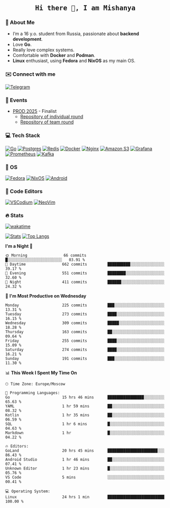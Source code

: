 <h2 align='center'><samp><strong>Hi there 👋, I am Mishanya</strong></samp></h2>

### 🚀 About Me

- I’m a 16 y.o. student from Russia, passionate about **backend development**.
- Love **Go**.
- Really love complex systems.
- Comfortable with **Docker** and **Podman**.
- **Linux** enthusiast, using **Fedora** and **NixOS** as my main OS.

### ✉️ Connect with me

[![Telegram](https://img.shields.io/badge/Telegram-2CA5E0?style=for-the-badge&logo=telegram&logoColor=white)](https://t.me/misshanya7)

### 📅 Events

- [PROD 2025](https://prodcontest.ru) - Finalist
  - [Repository of individual round](https://github.com/misshanya/PROD2025-final-individual)
  - [Repository of team round](https://github.com/Central-University-IT-prod/2025-final-command-team-32-prod-final-team/)

### 💻 Tech Stack

[![Go](https://img.shields.io/badge/Go-%2300ADD8.svg?style=for-the-badge&logo=go&logoColor=white)](https://go.dev)
[![Postgres](https://img.shields.io/badge/Postgres-%23316192.svg?style=for-the-badge&logo=postgresql&logoColor=white)](https://postgresql.org)
[![Redis](https://img.shields.io/badge/redis-%23DD0031.svg?style=for-the-badge&logo=redis&logoColor=white)](https://redis.io)
[![Docker](https://img.shields.io/badge/Docker-2496ED?style=for-the-badge&logo=docker&logoColor=fff)](https://docker.com)
[![Nginx](https://img.shields.io/badge/nginx-%23009639.svg?style=for-the-badge&logo=nginx&logoColor=white)](https://nginx.org)
[![Amazon S3](https://img.shields.io/badge/Amazon%20S3-FF9900?style=for-the-badge&logo=amazons3&logoColor=white)](https://aws.amazon.com/s3)
[![Grafana](https://img.shields.io/badge/Grafana-F2F4F9?style=for-the-badge&logo=grafana&logoColor=orange&labelColor=F2F4F9)](https://grafana.com)
[![Prometheus](https://img.shields.io/badge/Prometheus-000000?style=for-the-badge&logo=prometheus&labelColor=000000)](https://prometheus.io)
[![Kafka](https://img.shields.io/badge/Apache_Kafka-231F20?style=for-the-badge&logo=apache-kafka&logoColor=white)](https://kafka.apache.org)

### 🐧 OS

[![Fedora](https://img.shields.io/badge/Fedora-51A2DA?style=for-the-badge&logo=fedora&logoColor=fff)](https://fedoraproject.org)
[![NixOS](https://img.shields.io/badge/NixOS-5277C3?style=for-the-badge&logo=nixos&logoColor=white)](https://nixos.org)
[![Android](https://img.shields.io/badge/Android-3DDC84?style=for-the-badge&logo=android&logoColor=white)](https://android.com)

### 📝 Code Editors

[![VSCodium](https://img.shields.io/badge/VSCodium-2F80ED?style=for-the-badge&logo=vscodium&logoColor=fff)](https://vscodium.com)
[![NeoVim](https://img.shields.io/badge/NeoVim-%2357A143.svg?&style=for-the-badge&logo=neovim&logoColor=white)](https://neovim.io)

### 🔥 Stats

[![wakatime](https://wakatime.com/badge/user/6c2e820c-673b-4690-9190-7b15c368b37f.svg?style=for-the-badge)](https://wakatime.com/@misshanya)

[![Stats](https://github-readme-stats.vercel.app/api?username=misshanya&show_icons=true&theme=dracula)](#)
[![Top Langs](https://github-readme-stats.vercel.app/api/top-langs/?username=misshanya&layout=compact&theme=dracula)](#)

<!--START_SECTION:waka-->
**I'm a Night 🦉** 

```text
🌞 Morning                66 commits          █░░░░░░░░░░░░░░░░░░░░░░░░   03.91 % 
🌆 Daytime                662 commits         ██████████░░░░░░░░░░░░░░░   39.17 % 
🌃 Evening                551 commits         ████████░░░░░░░░░░░░░░░░░   32.60 % 
🌙 Night                  411 commits         ██████░░░░░░░░░░░░░░░░░░░   24.32 % 
```
📅 **I'm Most Productive on Wednesday** 

```text
Monday                   225 commits         ███░░░░░░░░░░░░░░░░░░░░░░   13.31 % 
Tuesday                  273 commits         ████░░░░░░░░░░░░░░░░░░░░░   16.15 % 
Wednesday                309 commits         █████░░░░░░░░░░░░░░░░░░░░   18.28 % 
Thursday                 163 commits         ██░░░░░░░░░░░░░░░░░░░░░░░   09.64 % 
Friday                   255 commits         ████░░░░░░░░░░░░░░░░░░░░░   15.09 % 
Saturday                 274 commits         ████░░░░░░░░░░░░░░░░░░░░░   16.21 % 
Sunday                   191 commits         ███░░░░░░░░░░░░░░░░░░░░░░   11.30 % 
```


📊 **This Week I Spent My Time On** 

```text
🕑︎ Time Zone: Europe/Moscow

💬 Programming Languages: 
Go                       15 hrs 46 mins      ████████████████░░░░░░░░░   65.63 % 
YAML                     1 hr 59 mins        ██░░░░░░░░░░░░░░░░░░░░░░░   08.32 % 
Kotlin                   1 hr 35 mins        ██░░░░░░░░░░░░░░░░░░░░░░░   06.59 % 
SQL                      1 hr 6 mins         █░░░░░░░░░░░░░░░░░░░░░░░░   04.63 % 
Markdown                 1 hr                █░░░░░░░░░░░░░░░░░░░░░░░░   04.22 % 

🔥 Editors: 
GoLand                   20 hrs 45 mins      ██████████████████████░░░   86.43 % 
Android Studio           1 hr 46 mins        ██░░░░░░░░░░░░░░░░░░░░░░░   07.41 % 
Unknown Editor           1 hr 23 mins        █░░░░░░░░░░░░░░░░░░░░░░░░   05.76 % 
VS Code                  5 mins              ░░░░░░░░░░░░░░░░░░░░░░░░░   00.41 % 

💻 Operating System: 
Linux                    24 hrs 1 min        █████████████████████████   100.00 % 
```


<!--END_SECTION:waka-->
